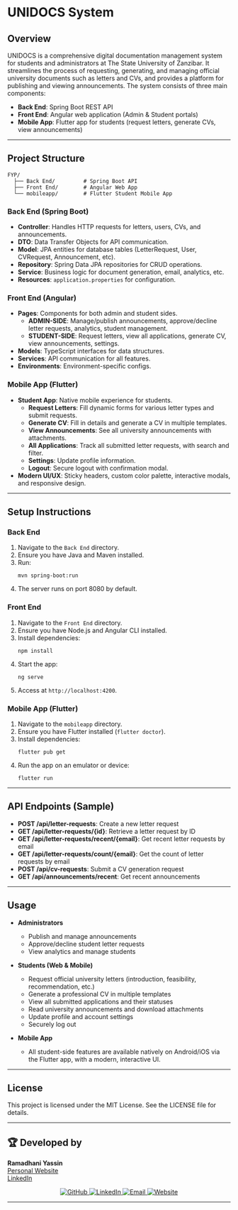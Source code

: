 # UNIDOCS System

## Overview
UNIDOCS is a comprehensive digital documentation management system for students and administrators at The State University of Zanzibar. It streamlines the process of requesting, generating, and managing official university documents such as letters and CVs, and provides a platform for publishing and viewing announcements. The system consists of three main components:

- **Back End**: Spring Boot REST API
- **Front End**: Angular web application (Admin & Student portals)
- **Mobile App**: Flutter app for students (request letters, generate CVs, view announcements)

---

## Project Structure

```
FYP/
  ├── Back End/         # Spring Boot API
  ├── Front End/        # Angular Web App
  └── mobileapp/        # Flutter Student Mobile App
```

### Back End (Spring Boot)
- **Controller**: Handles HTTP requests for letters, users, CVs, and announcements.
- **DTO**: Data Transfer Objects for API communication.
- **Model**: JPA entities for database tables (LetterRequest, User, CVRequest, Announcement, etc).
- **Repository**: Spring Data JPA repositories for CRUD operations.
- **Service**: Business logic for document generation, email, analytics, etc.
- **Resources**: `application.properties` for configuration.

### Front End (Angular)
- **Pages**: Components for both admin and student sides.
  - **ADMIN-SIDE**: Manage/publish announcements, approve/decline letter requests, analytics, student management.
  - **STUDENT-SIDE**: Request letters, view all applications, generate CV, view announcements, settings.
- **Models**: TypeScript interfaces for data structures.
- **Services**: API communication for all features.
- **Environments**: Environment-specific configs.

### Mobile App (Flutter)
- **Student App**: Native mobile experience for students.
  - **Request Letters**: Fill dynamic forms for various letter types and submit requests.
  - **Generate CV**: Fill in details and generate a CV in multiple templates.
  - **View Announcements**: See all university announcements with attachments.
  - **All Applications**: Track all submitted letter requests, with search and filter.
  - **Settings**: Update profile information.
  - **Logout**: Secure logout with confirmation modal.
- **Modern UI/UX**: Sticky headers, custom color palette, interactive modals, and responsive design.

---

## Setup Instructions

### Back End
1. Navigate to the `Back End` directory.
2. Ensure you have Java and Maven installed.
3. Run:
   ```
   mvn spring-boot:run
   ```
4. The server runs on port 8080 by default.

### Front End
1. Navigate to the `Front End` directory.
2. Ensure you have Node.js and Angular CLI installed.
3. Install dependencies:
   ```
   npm install
   ```
4. Start the app:
   ```
   ng serve
   ```
5. Access at `http://localhost:4200`.

### Mobile App (Flutter)
1. Navigate to the `mobileapp` directory.
2. Ensure you have Flutter installed (`flutter doctor`).
3. Install dependencies:
   ```
   flutter pub get
   ```
4. Run the app on an emulator or device:
   ```
   flutter run
   ```

---

## API Endpoints (Sample)
- **POST /api/letter-requests**: Create a new letter request
- **GET /api/letter-requests/{id}**: Retrieve a letter request by ID
- **GET /api/letter-requests/recent/{email}**: Get recent letter requests by email
- **GET /api/letter-requests/count/{email}**: Get the count of letter requests by email
- **POST /api/cv-requests**: Submit a CV generation request
- **GET /api/announcements/recent**: Get recent announcements

---

## Usage

- **Administrators**
  - Publish and manage announcements
  - Approve/decline student letter requests
  - View analytics and manage students

- **Students (Web & Mobile)**
  - Request official university letters (introduction, feasibility, recommendation, etc.)
  - Generate a professional CV in multiple templates
  - View all submitted applications and their statuses
  - Read university announcements and download attachments
  - Update profile and account settings
  - Securely log out

- **Mobile App**
  - All student-side features are available natively on Android/iOS via the Flutter app, with a modern, interactive UI.

---

## License
This project is licensed under the MIT License. See the LICENSE file for details.

---

## 🏆 Developed by

**Ramadhani Yassin**  
[Personal Website](http://ramadhani-yassin.vercel.app/)  
[LinkedIn](https://www.linkedin.com/in/ramadhani-yassin-ramadhani/)

<div align="center">
  <a href="https://github.com/Ramadhani-Yassin" target="_blank">
    <img src="https://img.shields.io/badge/GitHub-181717?style=for-the-badge&logo=github&logoColor=white" alt="GitHub">
  </a>
  <a href="https://www.linkedin.com/in/ramadhani-yassin-ramadhani/" target="_blank">
    <img src="https://img.shields.io/badge/LinkedIn-0077B5?style=for-the-badge&logo=linkedin&logoColor=white" alt="LinkedIn">
  </a>
  <a href="mailto:yasynramah@gmail.com">
    <img src="https://img.shields.io/badge/Email-D14836?style=for-the-badge&logo=gmail&logoColor=white" alt="Email">
  </a>
  <a href="http://ramadhani-yassin.vercel.app/" target="_blank">
    <img src="https://img.shields.io/badge/Website-000000?style=for-the-badge&logo=vercel&logoColor=white" alt="Website">
  </a>
</div>

---
